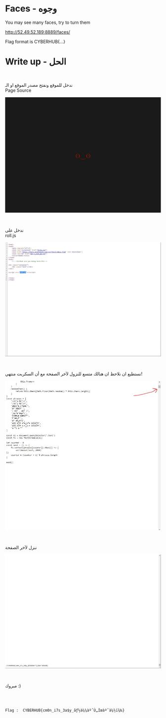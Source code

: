 # Faces - وجوه

You may see many faces, try to turn them

http://52.49.52.189:8889/faces/

Flag format is CYBERHUB{...}

# Write up - الحل
<br />

ندخل للموقع ونفتح مصدر الموقع او الـ
<br />
Page Source
<br />

![source](9.JPG)

<br />

ندخل على
<br />
roll.js
<br />
 
![php](10.JPG)

<br />

نستطيع ان نلاحظ ان هنالك متسع للنزول لآخر الصفحة مع أن السكربت منتهي! 
<br />


![source](11.JPG)

<br />

ننزل لآخر الصفحة
<br />

![flag](12.JPG)

<br />

مبروك :)

<br />
<br />

```
Flag :  CYBERHUB{cm0n_i7s_3a$y_ãƒ½à¼¼àºˆÙ„Íœàºˆà¼½ï¾‰}
```

